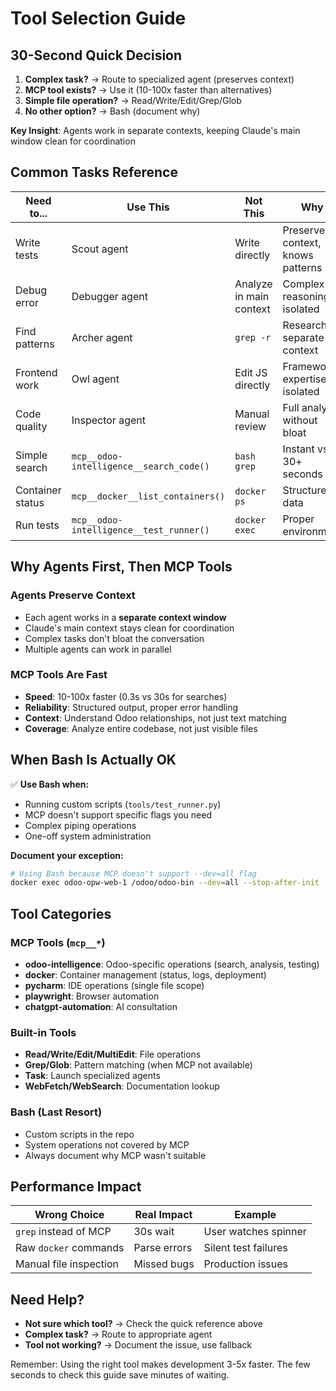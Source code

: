 # Tool Selection Guide

## 30-Second Quick Decision

1. **Complex task?** → Route to specialized agent (preserves context)
2. **MCP tool exists?** → Use it (10-100x faster than alternatives)
3. **Simple file operation?** → Read/Write/Edit/Grep/Glob
4. **No other option?** → Bash (document why)

**Key Insight**: Agents work in separate contexts, keeping Claude's main window clean for coordination

## Common Tasks Reference

| Need to... | Use This | Not This | Why |
|------------|----------|----------|-----|
| Write tests | Scout agent | Write directly | Preserves context, knows patterns |
| Debug error | Debugger agent | Analyze in main context | Complex reasoning isolated |
| Find patterns | Archer agent | `grep -r` | Research in separate context |
| Frontend work | Owl agent | Edit JS directly | Framework expertise isolated |
| Code quality | Inspector agent | Manual review | Full analysis without bloat |
| Simple search | `mcp__odoo-intelligence__search_code()` | `bash grep` | Instant vs 30+ seconds |
| Container status | `mcp__docker__list_containers()` | `docker ps` | Structured data |
| Run tests | `mcp__odoo-intelligence__test_runner()` | `docker exec` | Proper environment |

## Why Agents First, Then MCP Tools

### Agents Preserve Context
- Each agent works in a **separate context window**
- Claude's main context stays clean for coordination
- Complex tasks don't bloat the conversation
- Multiple agents can work in parallel

### MCP Tools Are Fast
- **Speed**: 10-100x faster (0.3s vs 30s for searches)
- **Reliability**: Structured output, proper error handling
- **Context**: Understand Odoo relationships, not just text matching
- **Coverage**: Analyze entire codebase, not just visible files

## When Bash Is Actually OK

✅ **Use Bash when:**
- Running custom scripts (`tools/test_runner.py`)
- MCP doesn't support specific flags you need
- Complex piping operations
- One-off system administration

**Document your exception:**
```bash
# Using Bash because MCP doesn't support --dev=all flag
docker exec odoo-opw-web-1 /odoo/odoo-bin --dev=all --stop-after-init
```

## Tool Categories

### MCP Tools (`mcp__*`)
- **odoo-intelligence**: Odoo-specific operations (search, analysis, testing)
- **docker**: Container management (status, logs, deployment)
- **pycharm**: IDE operations (single file scope)
- **playwright**: Browser automation
- **chatgpt-automation**: AI consultation

### Built-in Tools
- **Read/Write/Edit/MultiEdit**: File operations
- **Grep/Glob**: Pattern matching (when MCP not available)
- **Task**: Launch specialized agents
- **WebFetch/WebSearch**: Documentation lookup

### Bash (Last Resort)
- Custom scripts in the repo
- System operations not covered by MCP
- Always document why MCP wasn't suitable

## Performance Impact

| Wrong Choice | Real Impact | Example |
|--------------|-------------|---------|
| `grep` instead of MCP | 30s wait | User watches spinner |
| Raw `docker` commands | Parse errors | Silent test failures |
| Manual file inspection | Missed bugs | Production issues |

## Need Help?

- **Not sure which tool?** → Check the quick reference above
- **Complex task?** → Route to appropriate agent
- **Tool not working?** → Document the issue, use fallback

Remember: Using the right tool makes development 3-5x faster. The few seconds to check this guide save minutes of waiting.